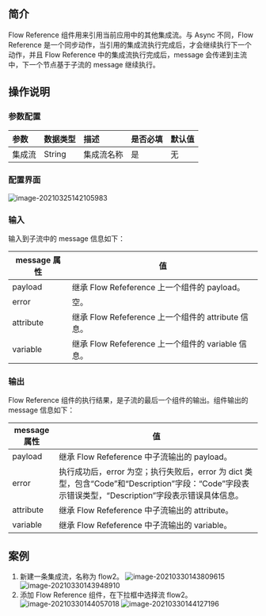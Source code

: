 

## 简介

Flow Reference 组件用来引用当前应用中的其他集成流。与 Async 不同，Flow Reference 是一个同步动作，当引用的集成流执行完成后，才会继续执行下一个动作，并且 Flow Reference 中的集成流执行完成后，message 会传递到主流中，下一个节点基于子流的 message 继续执行。

## 操作说明

### 参数配置

| 参数   | 数据类型 | 描述       | 是否必填 | 默认值 |
| :----- | :------- | :--------- | :------- | ------ |
| 集成流 | String   | 集成流名称 | 是       | 无     |

### 配置界面
![image-20210325142105983](https://main.qcloudimg.com/raw/7eaca90631c9f34001f9d726b9ad5cd8/image-20210325142105983.png)

### 输入
输入到子流中的 message 信息如下：

| message 属性 | 值                                            |
| ----------- | --------------------------------------------- |
| payload     | 继承 Flow Refeference 上一个组件的 payload。      |
| error       | 空。                                            |
| attribute   | 继承 Flow Refeference 上一个组件的 attribute 信息。 |
| variable    | 继承 Flow Refeference 上一个组件的 variable 信息。  |

### 输出

Flow Reference 组件的执行结果，是子流的最后一个组件的输出。组件输出的 message 信息如下：

| message 属性 | 值                                                           |
| ----------- | ------------------------------------------------------------ |
| payload     | 继承 Flow Refeference 中子流输出的 payload。                      |
| error       | 执行成功后，error 为空；执行失败后，error 为 dict 类型，包含“Code”和“Description”字段：“Code”字段表示错误类型，“Description”字段表示错误具体信息。 |
| attribute   | 继承 Flow Refeference 中子流输出的 attribute。                   |
| variable    | 继承 Flow Refeference 中子流输出的 variable。                    |

## 案例
1. 新建一条集成流，名称为 flow2。
![image-20210330143809615](https://main.qcloudimg.com/raw/76189e21768bb221248f6041191ea5fa/image-20210330143809615.png)
![image-20210330143948910](https://main.qcloudimg.com/raw/2adcb4044967634b5805c7dd5647cfad/image-20210330143948910.png)
2. 添加 Flow Reference 组件，在下拉框中选择流 flow2。
 ![image-20210330144057018](https://main.qcloudimg.com/raw/17cc533f713724dd3e9411e460c67c1e/image-20210330144057018.png)
![image-20210330144127196](https://main.qcloudimg.com/raw/e518da991710caf7f822f337bf2429d6/image-20210330144127196.png)
